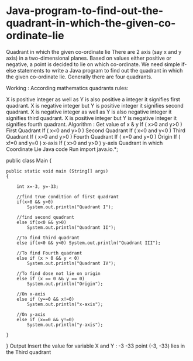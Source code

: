 # Java-program-to-find-out-the-quadrant-in-which-the-given-co-ordinate-lie

Quadrant in which the given co-ordinate lie
There are 2 axis (say x and y axis) in a two-dimensional planes. Based on values either positive or negative, a point is decided to lie on which co-ordinate. We need simple if-else statements to write a Java program to find out the quadrant in which the given co-ordinate lie. Generally there are four quadrants. 

Working :
According mathematics quadrants rules:

X  is positive integer as well as Y is also positive a integer it signifies first quadrant.
X  is negative integer but Y is positive integer it signifies second quadrant.
X  is negative integer as well as Y is also negative integer it signifies third quadrant.
X  is positive integer but Y is negative integer it signifies fourth quadrant.
Algorithm :
Get value of x & y
If ( x>0 and y>0 ) First Quadrant
If ( x<0 and y>0 ) Second Quadrant
If ( x<0 and y<0 ) Third Quadrant
If ( x>0 and y>0 ) Fourth Quadrant
If ( x=0 and y=0 ) Origin
If ( x!=0 and y=0 ) x-axis
If ( x>0 and y>0 ) y-axis
Quadrant in which Coordinate Lie
Java code
Run
import java.io.*;

public class Main
{

    public static void main (String[] args) 
    {

        int x=-3, y=-33;

        //find true condition of first quadrant
        if(x>0 && y>0)
            System.out.println("Quadrant I");   

        //find second quadrant
        else if(x<0 && y>0)
            System.out.println("Quadrant II");

        //To find third quadrant
        else if(x<0 && y<0) System.out.println("Quadrant III"); 

        //To find Fourth quadrant 
        else if (x > 0 && y < 0)
            System.out.println("Quadrant IV");
            
        //To find dose not lie on origin
        else if (x == 0 && y == 0)
            System.out.println("Origin");
            
        //On x-axis
        else if (y==0 && x!=0)
            System.out.println("x-axis");
            
        //On y-axis
        else if (x==0 && y!=0)
            System.out.println("y-axis");

    }
}
Output
Insert the value for variable X and Y : -3 -33
point (-3, -33) lies in the Third quadrant
